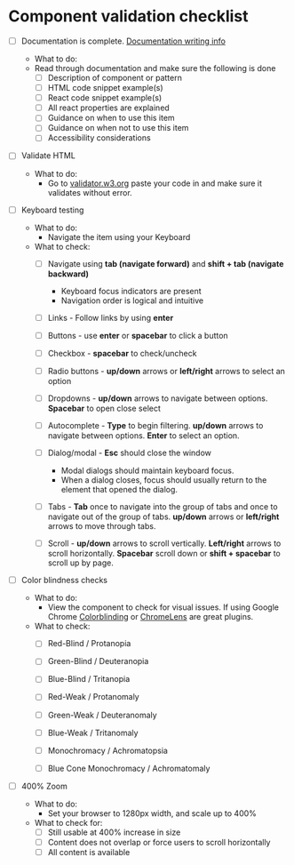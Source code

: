 # Component validation checklist

- [ ] Documentation is complete. [Documentation writing info](#)
  -  What to do:
    - Read through documentation and make sure the following is done
      - [ ] Description of component or pattern
      - [ ] HTML code snippet example(s)
      - [ ] React code snippet example(s)
      - [ ] All react properties are explained
      - [ ] Guidance on when to use this item
      - [ ] Guidance on when not to use this item
      - [ ] Accessibility considerations

- [ ] Validate HTML
  - What to do:
    - Go to [validator.w3.org](https://validator.w3.org/#validate_by_input) paste your code in and make sure it validates without error.

- [ ] Keyboard testing
  - What to do:
    - Navigate the item using your Keyboard
  - What to check:
    - [ ] Navigate using **tab (navigate forward)** and **shift + tab (navigate backward)**
      - Keyboard focus indicators are present
      - Navigation order is logical and intuitive
    - [ ] Links - Follow links by using **enter**
    - [ ] Buttons - use **enter** or **spacebar** to click a button
    - [ ] Checkbox - **spacebar** to check/uncheck
    - [ ] Radio buttons - **up/down** arrows or **left/right** arrows to select an option
    - [ ] Dropdowns - **up/down** arrows to navigate between options. **Spacebar** to open close select
    - [ ] Autocomplete - **Type** to begin filtering. **up/down** arrows to navigate between options. **Enter** to select an option.
    - [ ] Dialog/modal - **Esc** should close the window
      - Modal dialogs should maintain keyboard focus.
      - When a dialog closes, focus should usually return to the element that opened the dialog.
    - [ ] Tabs - **Tab** once to navigate into the group of tabs and once to navigate out of the group of tabs. **up/down** arrows or **left/right** arrows to move through tabs.
    - [ ] Scroll - **up/down** arrows to scroll vertically. **Left/right** arrows to scroll horizontally. **Spacebar** scroll down or **shift + spacebar** to scroll up by page.


- [ ] Color blindness checks
  - What to do:
      - View the component to check for visual issues. If using Google Chrome [Colorblinding](https://chrome.google.com/webstore/detail/colorblinding/dgbgleaofjainknadoffbjkclicbbgaa?hl=en) or [ChromeLens](https://chrome.google.com/webstore/detail/chromelens/idikgljglpfilbhaboonnpnnincjhjkd/related?hl=en) are great plugins.
  - What to check:
      - [ ] Red-Blind / Protanopia
      - [ ] Green-Blind / Deuteranopia
      - [ ] Blue-Blind / Tritanopia
      - [ ] Red-Weak / Protanomaly
      - [ ] Green-Weak / Deuteranomaly
      - [ ] Blue-Weak / Tritanomaly
      - [ ] Monochromacy / Achromatopsia
      - [ ] Blue Cone Monochromacy / Achromatomaly


- [ ] 400% Zoom
  - What to do:
      - Set your browser to 1280px width, and scale up to 400%
  - What to check for:
      - [ ] Still usable at 400% increase in size
      - [ ] Content does not overlap or force users to scroll horizontally
      - [ ] All content is available
